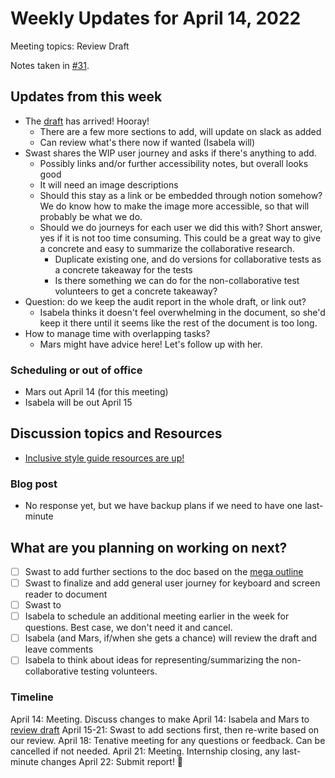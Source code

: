 # Weekly Updates for April 14, 2022
Meeting topics: Review Draft

Notes taken in [#31](https://github.com/isabela-pf/internship/issues/31).

## Updates from this week

- The [draft](https://www.notion.so/Best-Practices-for-Accessible-Real-Time-Collaboration-Draft-ee043e54be364707a763e8c8cd2303e9) has arrived! Hooray!
     - There are a few more sections to add, will update on slack as added
     -  Can review what's there now if wanted (Isabela will)
- Swast shares the WIP user journey and asks if there's anything to add.
     - Possibly links and/or further accessibility notes, but overall looks good
     - It will need an image descriptions
     - Should this stay as a link or be embedded through notion somehow? We do know how to make the image more accessible, so that will probably be what we do.
     - Should we do journeys for each user we did this with? Short answer, yes if it is not too time consuming. This could be a great way to give a concrete and easy to summarize the collaborative research.
          - Duplicate existing one, and do versions for collaborative tests as a concrete takeaway for the tests
          - Is there something we can do for the non-collaborative test volunteers to get a concrete takeaway?
- Question: do we keep the audit report in the whole draft, or link out?
     - Isabela thinks it doesn't feel overwhelming in the document, so she'd keep it there until it seems like the rest of the document is too long. 
 - How to manage time with overlapping tasks?
      - Mars might have advice here! Let's follow up with her.

### Scheduling or out of office
 
 - Mars out April 14 (for this meeting)
 - Isabela will be out April 15

## Discussion topics and Resources

 - [Inclusive style guide resources are up!](https://github.com/isabela-pf/internship/pull/30)

### Blog post
 - No response yet, but we have backup plans if we need to have one last-minute

## What are you planning on working on next?

- [ ] Swast to add further sections to the doc based on the [mega outline](https://github.com/isabela-pf/internship/blob/main/weekly-updates/report-outline-collaboration.md#mega-outline)
- [ ] Swast to finalize and add general user journey for keyboard and screen reader to document
- [ ] Swast to 
- [ ] Isabela to schedule an additional meeting earlier in the week for questions. Best case, we don't need it and cancel.
- [ ] Isabela (and Mars, if/when she gets a chance) will review the draft and leave comments
- [ ] Isabela to think about ideas for representing/summarizing the non-collaborative testing volunteers.

### Timeline

April 14: Meeting. Discuss changes to make
April 14: Isabela and Mars to [review draft](https://www.notion.so/Best-Practices-for-Accessible-Real-Time-Collaboration-Draft-ee043e54be364707a763e8c8cd2303e9)
April 15-21: Swast to add sections first, then re-write based on our review.
April 18: Tenative meeting for any questions or feedback. Can be cancelled if not needed.
April 21: Meeting. Internship closing, any last-minute changes 
April 22: Submit report! 🎉